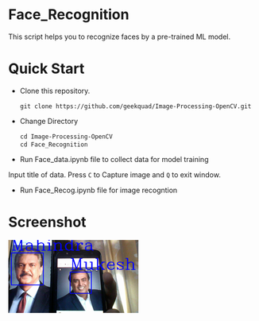 # Face_Recognition
This script helps you to recognize faces by a pre-trained ML model.
# Quick Start
- Clone this repository.

      git clone https://github.com/geekquad/Image-Processing-OpenCV.git

- Change Directory

      cd Image-Processing-OpenCV
      cd Face_Recognition
      
- Run Face_data.ipynb file to collect data for model training
   
 Input title of data.
 Press `C` to Capture image and `Q` to exit window.
 
 - Run Face_Recog.ipynb file for image recogntion

       
# Screenshot 
![](./datasets/capture.png)